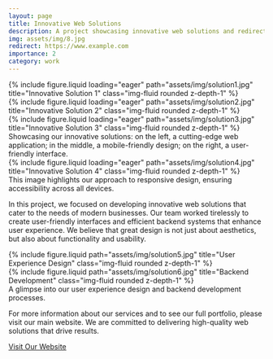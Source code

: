 ```yaml
---
layout: page
title: Innovative Web Solutions
description: A project showcasing innovative web solutions and redirecting to our main site.
img: assets/img/8.jpg
redirect: https://www.example.com
importance: 2
category: work
---
```


<div class="row">
    <div class="col-sm mt-3 mt-md-0">
        {% include figure.liquid loading="eager" path="assets/img/solution1.jpg" title="Innovative Solution 1" class="img-fluid rounded z-depth-1" %}
    </div>
    <div class="col-sm mt-3 mt-md-0">
        {% include figure.liquid loading="eager" path="assets/img/solution2.jpg" title="Innovative Solution 2" class="img-fluid rounded z-depth-1" %}
    </div>
    <div class="col-sm mt-3 mt-md-0">
        {% include figure.liquid loading="eager" path="assets/img/solution3.jpg" title="Innovative Solution 3" class="img-fluid rounded z-depth-1" %}
    </div>
</div>
<div class="caption">
    Showcasing our innovative solutions: on the left, a cutting-edge web application; in the middle, a mobile-friendly design; on the right, a user-friendly interface.
</div>

<div class="row">
    <div class="col-sm mt-3 mt-md-0">
        {% include figure.liquid loading="eager" path="assets/img/solution4.jpg" title="Innovative Solution 4" class="img-fluid rounded z-depth-1" %}
    </div>
</div>
<div class="caption">
    This image highlights our approach to responsive design, ensuring accessibility across all devices.
</div>

<p>
    In this project, we focused on developing innovative web solutions that cater to the needs of modern businesses. Our team worked tirelessly to create user-friendly interfaces and efficient backend systems that enhance user experience. We believe that great design is not just about aesthetics, but also about functionality and usability.
</p>

<div class="row justify-content-sm-center">
    <div class="col-sm-8 mt-3 mt-md-0">
        {% include figure.liquid path="assets/img/solution5.jpg" title="User Experience Design" class="img-fluid rounded z-depth-1" %}
    </div>
    <div class="col-sm-4 mt-3 mt-md-0">
        {% include figure.liquid path="assets/img/solution6.jpg" title="Backend Development" class="img-fluid rounded z-depth-1" %}
    </div>
</div>
<div class="caption">
    A glimpse into our user experience design and backend development processes.
</div>

<p>
    For more information about our services and to see our full portfolio, please visit our main website. We are committed to delivering high-quality web solutions that drive results.
</p>

<a href="{{ page.redirect }}" class="btn btn-primary mt-3">Visit Our Website</a>
